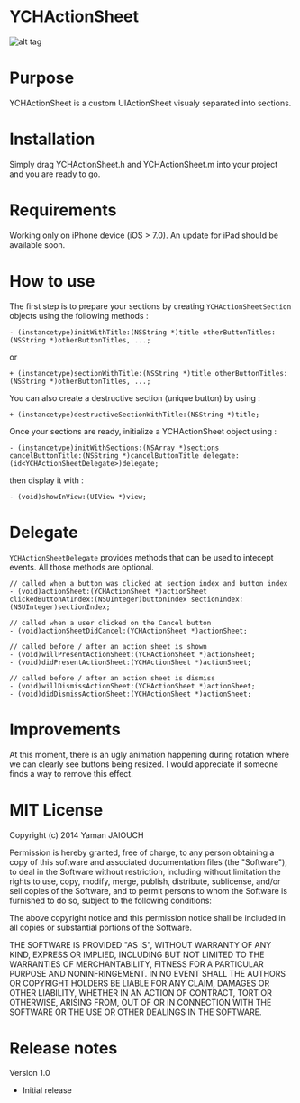 YCHActionSheet
==============

![alt tag](https://raw.github.com/Neirys/YCHActionSheet/master/Images/screenshot1.png)

# Purpose
YCHActionSheet is a custom UIActionSheet visualy separated into sections.

# Installation
Simply drag YCHActionSheet.h and YCHActionSheet.m into your project and you are ready to go.

# Requirements
Working only on iPhone device (iOS > 7.0). An update for iPad should be available soon.

# How to use
The first step is to prepare your sections by creating `YCHActionSheetSection` objects using the following methods :
```ios
- (instancetype)initWithTitle:(NSString *)title otherButtonTitles:(NSString *)otherButtonTitles, ...;
``` 
or
```ios
+ (instancetype)sectionWithTitle:(NSString *)title otherButtonTitles:(NSString *)otherButtonTitles, ...;
```

You can also create a destructive section (unique button) by using :
```ios
+ (instancetype)destructiveSectionWithTitle:(NSString *)title;
```

Once your sections are ready, initialize a YCHActionSheet object using :
```ios
- (instancetype)initWithSections:(NSArray *)sections cancelButtonTitle:(NSString *)cancelButtonTitle delegate:(id<YCHActionSheetDelegate>)delegate;
```
then display it with :
```ios
- (void)showInView:(UIView *)view;
```

# Delegate
`YCHActionSheetDelegate` provides methods that can be used to intecept events. All those methods are optional.
```ios
// called when a button was clicked at section index and button index
- (void)actionSheet:(YCHActionSheet *)actionSheet clickedButtonAtIndex:(NSUInteger)buttonIndex sectionIndex:(NSUInteger)sectionIndex;

// called when a user clicked on the Cancel button
- (void)actionSheetDidCancel:(YCHActionSheet *)actionSheet;

// called before / after an action sheet is shown
- (void)willPresentActionSheet:(YCHActionSheet *)actionSheet;
- (void)didPresentActionSheet:(YCHActionSheet *)actionSheet;

// called before / after an action sheet is dismiss
- (void)willDismissActionSheet:(YCHActionSheet *)actionSheet;
- (void)didDismissActionSheet:(YCHActionSheet *)actionSheet;
```

# Improvements
At this moment, there is an ugly animation happening during rotation where we can clearly see buttons being resized.
I would appreciate if someone finds a way to remove this effect.

# MIT License
Copyright (c) 2014 Yaman JAIOUCH

Permission is hereby granted, free of charge, to any person obtaining a copy
of this software and associated documentation files (the "Software"), to deal
in the Software without restriction, including without limitation the rights
to use, copy, modify, merge, publish, distribute, sublicense, and/or sell
copies of the Software, and to permit persons to whom the Software is
furnished to do so, subject to the following conditions:

The above copyright notice and this permission notice shall be included in all
copies or substantial portions of the Software.

THE SOFTWARE IS PROVIDED "AS IS", WITHOUT WARRANTY OF ANY KIND, EXPRESS OR
IMPLIED, INCLUDING BUT NOT LIMITED TO THE WARRANTIES OF MERCHANTABILITY,
FITNESS FOR A PARTICULAR PURPOSE AND NONINFRINGEMENT. IN NO EVENT SHALL THE
AUTHORS OR COPYRIGHT HOLDERS BE LIABLE FOR ANY CLAIM, DAMAGES OR OTHER
LIABILITY, WHETHER IN AN ACTION OF CONTRACT, TORT OR OTHERWISE, ARISING FROM,
OUT OF OR IN CONNECTION WITH THE SOFTWARE OR THE USE OR OTHER DEALINGS IN THE
SOFTWARE.


# Release notes
Version 1.0
* Initial release
